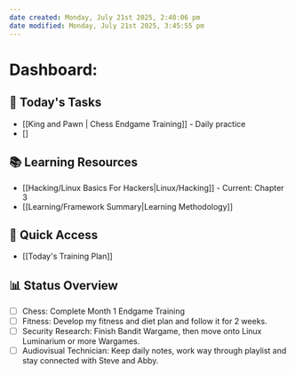 ```yaml
---
date created: Monday, July 21st 2025, 2:40:06 pm
date modified: Monday, July 21st 2025, 3:45:55 pm
---
```


# Dashboard:

## 🎯 Today's Tasks
- [[King and Pawn | Chess Endgame Training]] - Daily practice
- []
## 📚 Learning Resources
- [[Hacking/Linux Basics For Hackers|Linux/Hacking]] - Current: Chapter 3
- [[Learning/Framework Summary|Learning Methodology]]
## 🏃 Quick Access
- [[Today's Training Plan]]
## 📊 Status Overview
- [ ] Chess: Complete Month 1 Endgame Training
- [ ] Fitness: Develop my fitness and diet plan and follow it for 2 weeks.
- [ ] Security Research: Finish Bandit Wargame, then move onto Linux Luminarium or more Wargames.
- [ ] Audiovisual Technician: Keep daily notes, work way through playlist and stay connected with Steve and Abby.
